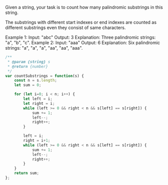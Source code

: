 Given a string, your task is to count how many palindromic substrings in this string.

The substrings with different start indexes or end indexes are counted as different substrings even they consist of same characters.

Example 1:
Input: "abc"
Output: 3
Explanation: Three palindromic strings: "a", "b", "c".
Example 2:
Input: "aaa"
Output: 6
Explanation: Six palindromic strings: "a", "a", "a", "aa", "aa", "aaa".


```js
/**
 * @param {string} s
 * @return {number}
 */
var countSubstrings = function(s) {
    const n = s.length;
    let sum = 0;

    for (let i=0; i < n; i++) {
        let left = i;
        let right = i;
        while (left >= 0 && right < n && s[left] == s[right]) {
            sum += 1;
            left--;
            right++;
        }

        left = i;
        right = i+1;
        while (left >= 0 && right < n && s[left] == s[right]) {
            sum += 1;
            left--;
            right++;
        }
    }
    return sum;
};
```

